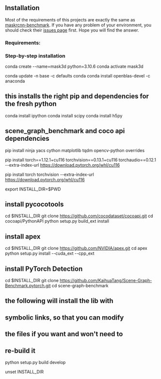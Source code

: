 ﻿## Installation

Most of the requirements of this projects are exactly the same as [maskrcnn-benchmark](https://github.com/facebookresearch/maskrcnn-benchmark). If you have any problem of your environment, you should check their [issues page](https://github.com/facebookresearch/maskrcnn-benchmark/issues) first. Hope you will find the answer.

### Requirements:



### Step-by-step installation

conda create --name=mask3d python=3.10.6
conda activate mask3d

conda update -n base -c defaults conda
conda install openblas-devel -c anaconda


## this installs the right pip and dependencies for the fresh python
conda install ipython
conda install scipy
conda install h5py

## scene_graph_benchmark and coco api dependencies
pip install ninja yacs cython matplotlib tqdm opencv-python overrides

pip install torch==1.12.1+cu116 torchvision==0.13.1+cu116 torchaudio==0.12.1 --extra-index-url https://download.pytorch.org/whl/cu116

pip install torch torchvision --extra-index-url https://download.pytorch.org/whl/cu116

export INSTALL_DIR=$PWD

## install pycocotools
cd $INSTALL_DIR
git clone https://github.com/cocodataset/cocoapi.git
cd cocoapi/PythonAPI
python setup.py build_ext install

## install apex
cd $INSTALL_DIR
git clone https://github.com/NVIDIA/apex.git
cd apex
python setup.py install --cuda_ext --cpp_ext

## install PyTorch Detection
cd $INSTALL_DIR
git clone https://github.com/KaihuaTang/Scene-Graph-Benchmark.pytorch.git
cd scene-graph-benchmark

## the following will install the lib with
## symbolic links, so that you can modify
## the files if you want and won't need to
## re-build it
python setup.py build develop


unset INSTALL_DIR

